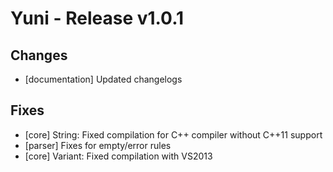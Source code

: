 Yuni - Release v1.0.1
=====================


Changes
-------

 * [documentation] Updated changelogs



Fixes
-----

 * [core] String: Fixed compilation for C++ compiler without C++11 support
 * [parser] Fixes for empty/error rules
 * [core] Variant: Fixed compilation with VS2013

